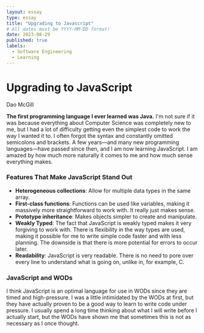 ```yaml
---
layout: essay
type: essay
title: "Upgrading to Javascript"
# All dates must be YYYY-MM-DD format!
date: 2023-08-29
published: true
labels:
  - Software Engineering
  - Learning
---
```


# Upgrading to JavaScript
Dao McGill

**The first programming language I ever learned was Java.** I'm not sure if it was because everything about Computer Science was completely new to me, but I had a lot of difficulty getting even the simplest code to work the way I wanted it to. I often forgot the syntax and constantly omitted semicolons and brackets. A few years—and many new programming languages—have passed since then, and I am now learning JavaScript. I am amazed by how much more naturally it comes to me and how much sense everything makes.

### Features That Make JavaScript Stand Out

- **Heterogeneous collections**: Allow for multiple data types in the same array.
- **First-class functions**: Functions can be used like variables, making it massively more straightforward to work with. It really just makes sense.
- **Prototype inheritance**: Makes objects simpler to create and manipulate.
- **Weakly Typed**: The fact that JavaScript is weakly typed makes it very forgiving to work with. There is flexibility in the way types are used, making it possible for me to write simple code faster and with less planning. The downside is that there is more potential for errors to occur later.
- **Readability**: JavaScript is very readable. There is no need to pore over every line to understand what is going on, unlike in, for example, C.

### JavaScript and WODs

I think JavaScript is an optimal language for use in WODs since they are timed and high-pressure. I was a little intimidated by the WODs at first, but they have actually proven to be a good way to learn to write code under pressure. I usually spend a long time thinking about what I will write before I actually start, but the WODs have shown me that sometimes this is not as necessary as I once thought.
